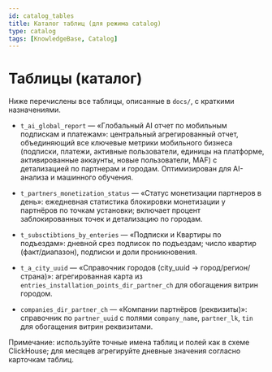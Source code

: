 ```yaml
---
id: catalog_tables
title: Каталог таблиц (для режима catalog)
type: catalog
tags: [KnowledgeBase, Catalog]
---
```


# Таблицы (каталог)

Ниже перечислены все таблицы, описанные в `docs/`, с краткими назначениями.

- `t_ai_global_report` — «Глобальный AI отчет по мобильным подпискам и платежам»: центральный агрегированный отчет, объединяющий все ключевые метрики мобильного бизнеса (подписки, платежи, активные пользователи, единицы на платформе, активированные аккаунты, новые пользователи, MAF) с детализацией по партнерам и городам. Оптимизирован для AI-анализа и машинного обучения.

- `t_partners_monetization_status` — «Статус монетизации партнеров в день»: ежедневная статистика блокировки монетизации у партнёров по точкам установки; включает процент заблокированных точек и детализацию по городам.

- `t_subsctibtions_by_enteries` — «Подписки и Квартиры по подъездам»: дневной срез подписок по подъездам; число квартир (факт/диапазон), подписки и доли проникновения.

- `t_a_city_uuid` — «Справочник городов (city_uuid → город/регион/страна)»: агрегированная карта из `entries_installation_points_dir_partner_ch` для обогащения витрин городом.

- `companies_dir_partner_ch` — «Компании партнёров (реквизиты)»: справочник по `partner_uuid` с полями `company_name`, `partner_lk`, `tin` для обогащения витрин реквизитами.

Примечание: используйте точные имена таблиц и полей как в схеме ClickHouse; для месяцев агрегируйте дневные значения согласно карточкам таблиц.


